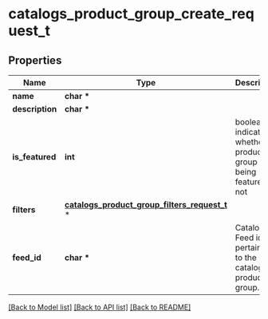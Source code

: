 # catalogs_product_group_create_request_t

## Properties
Name | Type | Description | Notes
------------ | ------------- | ------------- | -------------
**name** | **char \*** |  | 
**description** | **char \*** |  | [optional] 
**is_featured** | **int** | boolean indicator of whether the product group is being featured or not | [optional] [default to false]
**filters** | [**catalogs_product_group_filters_request_t**](catalogs_product_group_filters_request.md) \* |  | 
**feed_id** | **char \*** | Catalog Feed id pertaining to the catalog product group. | 

[[Back to Model list]](../README.md#documentation-for-models) [[Back to API list]](../README.md#documentation-for-api-endpoints) [[Back to README]](../README.md)


